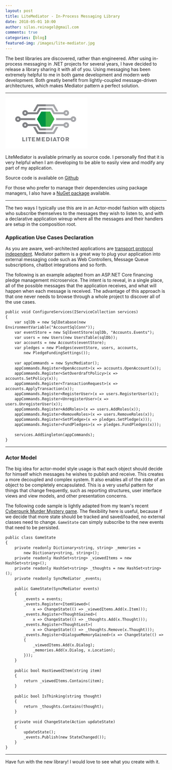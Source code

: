 ```yaml
---
layout: post
title: LiteMediator - In-Process Messaging Library
date: 2018-05-01 10:00
author: silas.reinagel@gmail.com
comments: true
categories: [blog]
featured-img: /images/lite-mediator.jpg
---
```


The best libraries are discovered, rather than engineered. After using in-process messaging in .NET projects for several years, I have decided to release a library sharing it with all of you. Using messaging has been extremely helpful to me in both game development and modern web development. Both greatly benefit from lightly-coupled message-driven architectures, which makes Mediator pattern a perfect solution.

----

<a href="https://github.com/SilasReinagel/LiteMediator.DotNet"><img src="/images/lite-mediator-wide.jpg" alt="LiteMediator Logo" width="256" height="160" class="aligncenter size-full" /></a>

LiteMediator is available primarily as source code. I personally find that it is very helpful when I am developing to be able to easily view and modify any part of my application. 

Source code is available on [Github](https://github.com/SilasReinagel/LiteMediator.DotNet)

For those who prefer to manage their dependencies using package managers, I also have a [NuGet package](https://www.nuget.org/packages/LiteMediator/) available.

----

The two ways I typically use this are in an Actor-model fashion with objects who subscribe themselves to the messages they wish to listen to, and with a declarative application wireup where all the messages and their handlers are setup in the composition root. 

### Application Use Cases Declaration

As you are aware, well-architected applications are [transport protocol independent](http://silasreinagel.com/2017/03/21/independently-executable-units/). Mediator pattern is a great way to plug your application into external messaging code such as Web Controllers, Message Queue subscriptions, chatbot integrations and so forth.

The following is an example adapted from an ASP.NET Core financing pledge management microservice. The intent is to reveal, in a single place, all of the possible messages that the application receives, and what will happen when each message is received. The advantage of this approach is that one never needs to browse through a whole project to discover all of the use cases. 

```
public void ConfigureServices(IServiceCollection services)
{
    var sqlDb = new SqlDatabase(new EnvironmentVariable("AccountSqlConn"));
    var eventStore = new SqlEventStore(sqlDb, "Accounts.Events");
    var users = new Users(new UsersTable(sqlDb));
    var accounts = new Accounts(eventStore);
    var pledges = new Pledges(eventStore, users, accounts, 
        new PledgeFundingSettings());
	
    var appCommands = new SyncMediator();
    appCommands.Register<OpenAccount>(x => accounts.OpenAccount(x));
    appCommands.Register<SetOverdraftPolicy>(x => accounts.SetPolicy(x));
    appCommands.Register<TransactionRequest>(x => accounts.ApplyTransaction(x));
    appCommands.Register<RegisterUser>(x => users.RegisterUser(x));
    appCommands.Register<UnregisterUser>(x => users.UnregisterUser(x));
    appCommands.Register<AddRoles>(x => users.AddRoles(x));
    appCommands.Register<RemoveRoles>(x => users.RemoveRoles(x));
    appCommands.Register<SetPledge>(x => pledges.SetPledge(x)));
    appCommands.Register<FundPledges>(x => pledges.FundPledges(x)));
	
    services.AddSingleton(appCommands);
}
```

----

### Actor Model

The big idea for actor-model style usage is that each object should decide for himself which messages he wishes to publish and receive. This creates a more decoupled and complex system. It also enables all of the state of an object to be completely encapsulated. This is a very useful pattern for things that change frequently, such as reporting structures, user interface views and view models, and other presentation concerns. 

The following code sample is lightly adapted from my team's recent [Cyberpunk Murder Mystery game](https://enigmadragons.itch.io/modeajet-grand-resort). The flexibility here is useful, because if we decide that more state should be tracked and saved/loaded, no external classes need to change. `GameState` can simply subscribe to the new events that need to be persisted. 

```
public class GameState
{
    private readonly Dictionary<string, string> _memories = 
        new Dictionary<string, string>();
    private readonly HashSet<string> _viewedItems = new HashSet<string>();
    private readonly HashSet<string> _thoughts = new HashSet<string>();
    private readonly SyncMediator _events;

    public GameState(SyncMediator events)
    {
        _events = events;
        _events.Register<ItemViewed>(
            x => ChangeState(() => _viewedItems.Add(x.Item)));
        _events.Register<ThoughtGained>(
            x => ChangeState(() => _thoughts.Add(x.Thought)));
        _events.Register<ThoughtLost>(
            x => ChangeState(() => _thoughts.Remove(x.Thought)));
        _events.Register<DialogueMemoryGained>(x => ChangeState(() =>
        {
            _viewedItems.Add(x.Dialog);
            _memories.Add(x.Dialog, x.Location);
        }));
    }

    public bool HasViewedItem(string item)
    {
        return _viewedItems.Contains(item);
    }

    public bool IsThinking(string thought)
    {
        return _thoughts.Contains(thought);
    }

    private void ChangeState(Action updateState)
    {
        updateState();
        _events.Publish(new StateChanged());
    }
}
```

----

Have fun with the new library! I would love to see what you create with it. 
